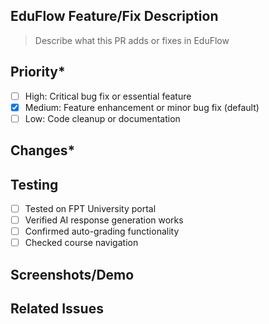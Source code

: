 ## EduFlow Feature/Fix Description

> Describe what this PR adds or fixes in EduFlow

## Priority*

- [ ] High: Critical bug fix or essential feature
- [x] Medium: Feature enhancement or minor bug fix (default)
- [ ] Low: Code cleanup or documentation

## Changes*
<!-- Describe what changed in the extension -->

## Testing
<!-- How did you test this change? -->
- [ ] Tested on FPT University portal
- [ ] Verified AI response generation works
- [ ] Confirmed auto-grading functionality
- [ ] Checked course navigation

## Screenshots/Demo
<!-- If UI changes, add screenshots of the extension popup -->

## Related Issues
<!-- Link any related issues -->
